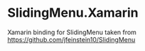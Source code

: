 # SlidingMenu.Xamarin

Xamarin binding for SlidingMenu taken from https://github.com/jfeinstein10/SlidingMenu
